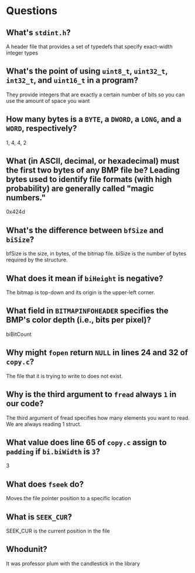 # Questions

## What's `stdint.h`?

A header file that provides a set of typedefs that specify exact-width integer types

## What's the point of using `uint8_t`, `uint32_t`, `int32_t`, and `uint16_t` in a program?

They provide integers that are exactly a certain number of bits so you can use the amount of space you want

## How many bytes is a `BYTE`, a `DWORD`, a `LONG`, and a `WORD`, respectively?

1, 4, 4, 2

## What (in ASCII, decimal, or hexadecimal) must the first two bytes of any BMP file be? Leading bytes used to identify file formats (with high probability) are generally called "magic numbers."

0x424d

## What's the difference between `bfSize` and `biSize`?

bfSize is the size, in bytes, of the bitmap file.
biSize is the number of bytes required by the structure.

## What does it mean if `biHeight` is negative?

The bitmap is top-down and its origin is the upper-left corner.

## What field in `BITMAPINFOHEADER` specifies the BMP's color depth (i.e., bits per pixel)?

biBitCount

## Why might `fopen` return `NULL` in lines 24 and 32 of `copy.c`?

The file that it is trying to write to does not exist.

## Why is the third argument to `fread` always `1` in our code?

The third argument of fread specifies how many elements you want to read.
We are always reading 1 struct.

## What value does line 65 of `copy.c` assign to `padding` if `bi.biWidth` is `3`?

3

## What does `fseek` do?

Moves the file pointer position to a specific location

## What is `SEEK_CUR`?

SEEK_CUR is the current position in the file

## Whodunit?

It was professor plum with the candlestick in the library
